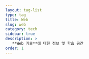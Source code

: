 ```yaml
---
layout: tag-list
type: tag
title: Web
slug: web
category: tech
sidebar: true
description: >
   **Web 기술**에 대한 정보 및 학습 공간
order: 1
---
```

